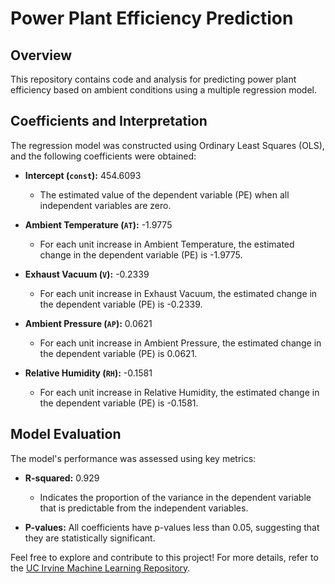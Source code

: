 # Power Plant Efficiency Prediction

## Overview

This repository contains code and analysis for predicting power plant efficiency based on ambient conditions using a multiple regression model.

## Coefficients and Interpretation

The regression model was constructed using Ordinary Least Squares (OLS), and the following coefficients were obtained:

- **Intercept (`const`):** 454.6093
  - The estimated value of the dependent variable (PE) when all independent variables are zero.

- **Ambient Temperature (`AT`):** -1.9775
  - For each unit increase in Ambient Temperature, the estimated change in the dependent variable (PE) is -1.9775.

- **Exhaust Vacuum (`V`):** -0.2339
  - For each unit increase in Exhaust Vacuum, the estimated change in the dependent variable (PE) is -0.2339.

- **Ambient Pressure (`AP`):** 0.0621
  - For each unit increase in Ambient Pressure, the estimated change in the dependent variable (PE) is 0.0621.

- **Relative Humidity (`RH`):** -0.1581
  - For each unit increase in Relative Humidity, the estimated change in the dependent variable (PE) is -0.1581.

## Model Evaluation

The model's performance was assessed using key metrics:

- **R-squared:** 0.929
  - Indicates the proportion of the variance in the dependent variable that is predictable from the independent variables.

- **P-values:** All coefficients have p-values less than 0.05, suggesting that they are statistically significant.



Feel free to explore and contribute to this project! For more details, refer to the [UC Irvine Machine Learning Repository](https://archive.ics.uci.edu/ml/datasets/Combined+Cycle+Power+Plant).
